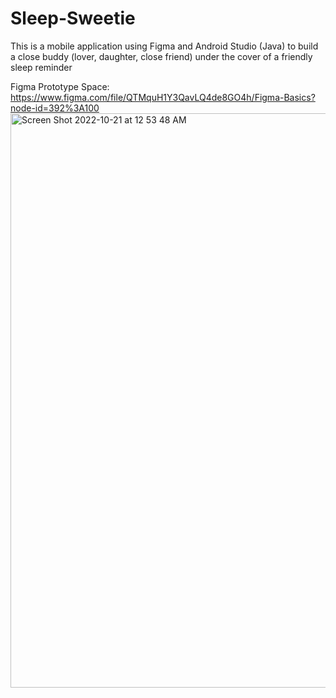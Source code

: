 # Sleep-Sweetie
This is a mobile application using Figma and Android Studio (Java) to build a close buddy (lover, daughter, close friend) under the cover of a friendly sleep reminder

Figma Prototype Space: https://www.figma.com/file/QTMquH1Y3QavLQ4de8GO4h/Figma-Basics?node-id=392%3A100
<img width="919" alt="Screen Shot 2022-10-21 at 12 53 48 AM" src="https://user-images.githubusercontent.com/83102564/197115102-6f89b804-e592-4dbf-94b5-97cde4a47e3f.png">

